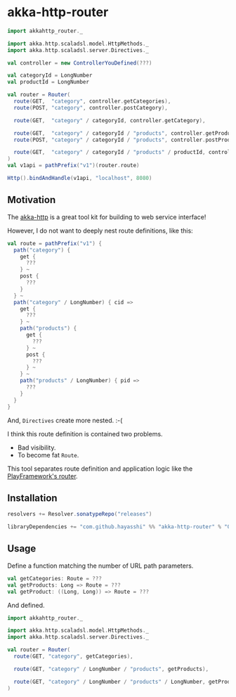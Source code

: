 # akka-http-router

```scala
import akkahttp_router._

import akka.http.scaladsl.model.HttpMethods._
import akka.http.scaladsl.server.Directives._

val controller = new ControllerYouDefined(???)

val categoryId = LongNumber
val productId = LongNumber

val router = Router(
  route(GET,  "category", controller.getCategories),
  route(POST, "category", controller.postCategory),

  route(GET,  "category" / categoryId, controller.getCategory),

  route(GET,  "category" / categoryId / "products", controller.getProducts),
  route(POST, "category" / categoryId / "products", controller.postProduct),

  route(GET,  "category" / categoryId / "products" / productId, controller.getProduct)
)
val v1api = pathPrefix("v1")(router.route)

Http().bindAndHandle(v1api, "localhost", 8080)
```

## Motivation

The [akka-http](http://doc.akka.io/docs/akka-http/current/index.html) is a great tool kit for building to web service interface!

However, I do not want to deeply nest route definitions, like this:

```scala
val route = pathPrefix("v1") {
  path("category") {
    get {
      ???
    } ~
    post {
      ???
    }
  } ~
  path("category" / LongNumber) { cid =>
    get {
      ???
    } ~
    path("products") {
      get {
        ???
      } ~
      post {
        ???
      } ~
    } ~
    path("products" / LongNumber) { pid =>
      ???
    }
  }
}
```

And, `Directives` create more nested. :-(

I think this route definition is contained two problems.

- Bad visibility.
- To become fat `Route`.

This tool separates route definition and application logic like the [PlayFramework's router](https://www.playframework.com/documentation/2.5.x/ScalaRouting).

## Installation

```scala
resolvers += Resolver.sonatypeRepo("releases")

libraryDependencies += "com.github.hayasshi" %% "akka-http-router" % "0.5.0-rt1"
```

## Usage

Define a function matching the number of URL path parameters.

```scala
val getCategories: Route = ???
val getProducts: Long => Route = ???
val getProduct: ((Long, Long)) => Route = ???
```

And defined.

```scala
import akkahttp_router._

import akka.http.scaladsl.model.HttpMethods._
import akka.http.scaladsl.server.Directives._

val router = Router(
  route(GET, "category", getCategories),

  route(GET, "category" / LongNumber / "products", getProducts),

  route(GET, "category" / LongNumber / "products" / LongNumber, getProduct)
)
```
